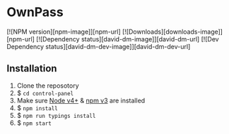 # OwnPass

[![NPM version][npm-image]][npm-url] [![Downloads][downloads-image]][npm-url] [![Dependency status][david-dm-image]][david-dm-url] [![Dev Dependency status][david-dm-dev-image]][david-dm-dev-url]

## Installation

1. Clone the reposotory
2. $ `cd control-panel`
3. Make sure [Node v4+](https://nodejs.org/en/download/) & [npm v3](https://docs.npmjs.com/getting-started/installing-node) are installed
4. $ `npm install`
5. $ `npm run typings install`
6. $ `npm start`

